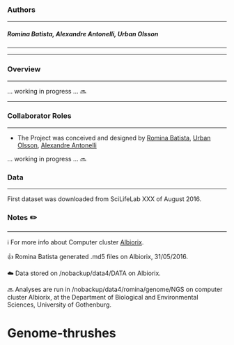 ### Authors
---

##### Romina Batista, Alexandre Antonelli, Urban Olsson
---

---

### Overview
---

... working in progress ... :soon:

---

### Collaborator Roles 
---

*	The Project was conceived and designed by [Romina Batista](http://buscatextual.cnpq.br/buscatextual/visualizacv.do?id=K4232850J7), [Urban Olsson](http://bioenv.gu.se/personal/Olsson_Urban), [Alexandre Antonelli](http://www.antonelli-lab.net/)

... working in progress ... :soon:

### Data
---

First dataset was downloaded from SciLifeLab XXX of August 2016.

### Notes :pencil2:
---
:information_source: For more info about Computer cluster [Albiorix](http://albiorix.bioenv.gu.se/).

:+1: Romina Batista generated .md5 files on Albiorix, 31/05/2016.

:cloud: Data stored on /nobackup/data4/DATA on Albiorix.

:soon: Analyses are run in /nobackup/data4/romina/genome/NGS on computer cluster Albiorix, at the Department of Biological and Environmental Sciences, University of Gothenburg.



# Genome-thrushes
